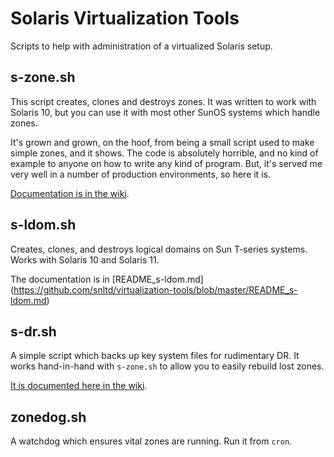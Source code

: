 # Solaris Virtualization Tools

Scripts to help with administration of a virtualized Solaris setup.

## s-zone.sh

This script creates, clones and destroys zones. It was written to work
with Solaris 10, but you can use it with most other SunOS systems which
handle zones.

It's grown and grown, on the hoof, from being a small script used to
make simple zones, and it shows. The code is absolutely horrible, and no
kind of example to anyone on how to write any kind of program. But, it's
served me very well in a number of production environments, so here it
is.

[Documentation is
in the wiki](https://github.com/snltd/admin-scripts/wiki/s-zone.sh).

## s-ldom.sh

Creates, clones, and destroys logical domains on Sun T-series
systems. Works with Solaris 10 and Solaris 11.

The documentation is in [README_s-ldom.md]
(https://github.com/snltd/virtualization-tools/blob/master/README_s-ldom.md)

## s-dr.sh

A simple script which backs up key system files for rudimentary DR.
It works hand-in-hand with `s-zone.sh` to allow you to easily
rebuild lost zones.

[It is documented here in the
wiki](https://github.com/snltd/admin-scripts/wiki/s-dr.sh).

## zonedog.sh

A watchdog which ensures vital zones are running. Run it from
`cron`.
